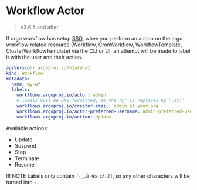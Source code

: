 # Workflow Actor

> v3.6.5 and after

If argo workflow has setup [SSO](argo-server-sso.md), when you perform an action on the argo workflow related resource (Workflow, CronWorkflow, WorkflowTemplate, ClusterWorkflowTemplate) via the CLI or UI, an attempt will be made to label it with the user and their action.

```yaml
apiVersion: argoproj.io/v1alpha1
kind: Workflow
metadata:
  name: my-wf
  labels:
    workflows.argoproj.io/actor: admin
    # labels must be DNS formatted, so the "@" is replaces by '.at.'  
    workflows.argoproj.io/creator-email: admin.at.your.org
    workflows.argoproj.io/actor-preferred-username: admin-preferred-username
    workflows.argoproj.io/action: Update
```

Available actions:
- Update
- Suspend
- Stop
- Terminate
- Resume

!!! NOTE
    Labels only contain `[-_.0-9a-zA-Z]`, so any other characters will be turned into `-`.

